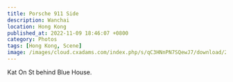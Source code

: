 ```yaml
---
title: Porsche 911 Side
description: Wanchai
location: Hong Kong
published_at: 2022-11-09 18:46:07 +0800
category: Photos
tags: [Hong Kong, Scene]
image: /images/cloud.cxadams.com/index.php/s/qC3HNnPN7SQewJ7/download/20191214-2054_HongKong_L1009801-0.jpg
---
```


Kat On St behind Blue House.
